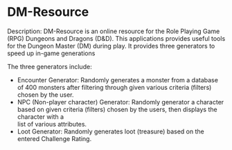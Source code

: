 # DM-Resource
Description:
DM-Resource is an online resource for the Role Playing Game (RPG) Dungeons and Dragons (D&D).
This applications provides useful tools for the Dungeon Master (DM) during play.
It provides three generators to speed up in-game generations

The three generators include:
- Encounter Generator: 
  Randomly generates a monster from a database of 400 monsters after filtering through given various criteria (filters) chosen 
  by the user.
- NPC (Non-player character) Generator:
  Randomly generator a character based on given criteria (filters) chosen by the users, then displays the character with a   
  list of various attributes.
- Loot Generator:
  Randomly generates loot (treasure) based on the entered Challenge Rating.
